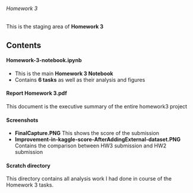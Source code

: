 ###### Homework 3

This is the staging area of **Homework 3**

Contents
-------------


#### Homework-3-notebook.ipynb
 
 - This is the main **Homework 3 Notebook**
 - Contains **6 tasks** as well as their analysis and figures

#### Report Homework 3.pdf

This document is the executive summary of the entire homework3 project

#### Screenshots
 
 -  **FinalCapture.PNG** This shows the score of the submission
 -  **Improvement-in-kaggle-score-AfterAddingExternal-dataset.PNG** Contains the comparison between HW3 submission and HW2 submission

#### Scratch directory
This directory contains all analysis work I had done in course of the Homework 3 tasks.
